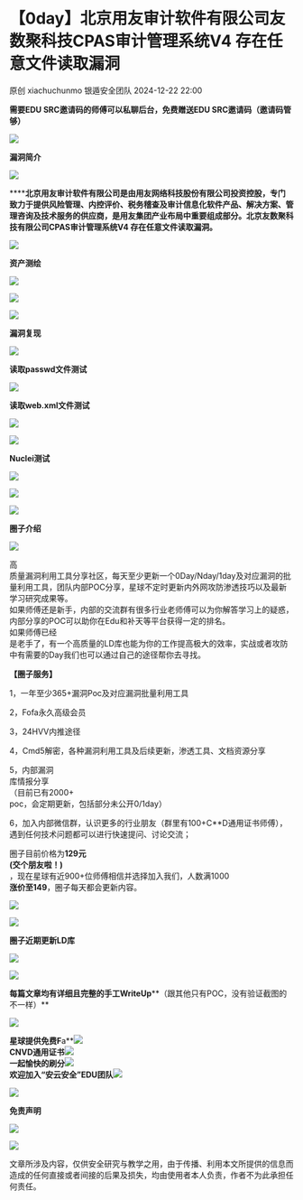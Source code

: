 #  【0day】北京用友审计软件有限公司友数聚科技CPAS审计管理系统V4 存在任意文件读取漏洞   
原创 xiachuchunmo  银遁安全团队   2024-12-22 22:00  
  
**需要EDU SRC邀请码的师傅可以私聊后台，免费赠送EDU SRC邀请码（邀请码管够）**  
  
![](https://mmbiz.qpic.cn/mmbiz_gif/4yJaCArQwpACMJuBxI11jPgvHCxQZFQxPrt5iaQRibgGl0aIzFo4hDCYcFuyViag6zhuqNEjjeasfMEAy1rkaOahw/640?wx_fmt=gif&wxfrom=5&wx_lazy=1 "")  
  
  
**漏洞简介**  
  
  
![](https://mmbiz.qpic.cn/mmbiz_gif/4yJaCArQwpACMJuBxI11jPgvHCxQZFQxPrt5iaQRibgGl0aIzFo4hDCYcFuyViag6zhuqNEjjeasfMEAy1rkaOahw/640?wx_fmt=gif&wxfrom=5&wx_lazy=1 "")  
  
  
******北京用友审计软件有限公司是由用友网络科技股份有限公司投资控股，专门致力于提供风险管理、内控评价、税务稽查及审计信息化软件产品、解决方案、管理咨询及技术服务的供应商，是用友集团产业布局中重要组成部分。北京友数聚科技有限公司CPAS审计管理系统V4 存在任意文件读取漏洞。**  
  
![](https://mmbiz.qpic.cn/mmbiz_gif/4yJaCArQwpACMJuBxI11jPgvHCxQZFQxPrt5iaQRibgGl0aIzFo4hDCYcFuyViag6zhuqNEjjeasfMEAy1rkaOahw/640?wx_fmt=gif&wxfrom=5&wx_lazy=1 "")  
  
  
**资产测绘**  
  
  
![](https://mmbiz.qpic.cn/mmbiz_gif/4yJaCArQwpACMJuBxI11jPgvHCxQZFQxPrt5iaQRibgGl0aIzFo4hDCYcFuyViag6zhuqNEjjeasfMEAy1rkaOahw/640?wx_fmt=gif&wxfrom=5&wx_lazy=1 "")  
  
  
![](https://mmbiz.qpic.cn/sz_mmbiz_png/yeJvia5dNx59icgzfibHOVHP210lRTvobaoHAH4oMYlUTuNLmhDd2dIbTVPaYGnkez6hGbc0iaz0cMU8o9iczKriarfw/640?wx_fmt=png&from=appmsg "")  
  
  
![](https://mmbiz.qpic.cn/mmbiz_gif/4yJaCArQwpACMJuBxI11jPgvHCxQZFQxPrt5iaQRibgGl0aIzFo4hDCYcFuyViag6zhuqNEjjeasfMEAy1rkaOahw/640?wx_fmt=gif&wxfrom=5&wx_lazy=1 "")  
  
  
**漏洞复现**  
  
  
![](https://mmbiz.qpic.cn/mmbiz_gif/4yJaCArQwpACMJuBxI11jPgvHCxQZFQxPrt5iaQRibgGl0aIzFo4hDCYcFuyViag6zhuqNEjjeasfMEAy1rkaOahw/640?wx_fmt=gif&wxfrom=5&wx_lazy=1 "")  
  
  
**读取passwd文件测试**  
  
![](https://mmbiz.qpic.cn/sz_mmbiz_png/yeJvia5dNx59icgzfibHOVHP210lRTvobaoapQatZaFsd9k66DO823arQb007k0kX5hZH35TuaO2MviaOK8yGyK9Rg/640?wx_fmt=png&from=appmsg "")  
  
**读取web.xml文件测试**  
  
![](https://mmbiz.qpic.cn/sz_mmbiz_png/yeJvia5dNx59icgzfibHOVHP210lRTvobaoSHLpy2RtQ0urricqiatliac9WLiaQlUO0cjZlezIJsGvflDvtOErVWJz9g/640?wx_fmt=png&from=appmsg "")  
  
![](https://mmbiz.qpic.cn/mmbiz_gif/4yJaCArQwpACMJuBxI11jPgvHCxQZFQxPrt5iaQRibgGl0aIzFo4hDCYcFuyViag6zhuqNEjjeasfMEAy1rkaOahw/640?wx_fmt=gif&wxfrom=5&wx_lazy=1 "")  
  
  
**Nuclei测试**  
  
  
![](https://mmbiz.qpic.cn/mmbiz_gif/4yJaCArQwpACMJuBxI11jPgvHCxQZFQxPrt5iaQRibgGl0aIzFo4hDCYcFuyViag6zhuqNEjjeasfMEAy1rkaOahw/640?wx_fmt=gif&wxfrom=5&wx_lazy=1 "")  
  
  
![](https://mmbiz.qpic.cn/sz_mmbiz_png/yeJvia5dNx59wr7AvwFseSNFVBm0Wb7ianc1APrvoSSyeLBPKlKb0Ljh7uz8Z7nFtBDGbYiaYOW00Ydjf1WzWib3YA/640?wx_fmt=png&from=appmsg "")  
  
![](https://mmbiz.qpic.cn/mmbiz_gif/4yJaCArQwpACMJuBxI11jPgvHCxQZFQxPrt5iaQRibgGl0aIzFo4hDCYcFuyViag6zhuqNEjjeasfMEAy1rkaOahw/640?wx_fmt=gif&wxfrom=5&wx_lazy=1 "")  
  
  
**圈子介绍**  
  
  
![](https://mmbiz.qpic.cn/mmbiz_gif/4yJaCArQwpACMJuBxI11jPgvHCxQZFQxPrt5iaQRibgGl0aIzFo4hDCYcFuyViag6zhuqNEjjeasfMEAy1rkaOahw/640?wx_fmt=gif&wxfrom=5&wx_lazy=1 "")  
  
  
高  
质量漏洞利用工具分享社区，每天至少更新一个0Day/Nday/1day及对应漏洞的批量利用工具，团队内部POC分享，星球不定时更新内外网攻防渗透技巧以及最新学习研究成果等。  
如果师傅还是新手，内部的交流群有很多行业老师傅可以为你解答学习上的疑惑，内部分享的POC可以助你在Edu和补天等平台获得一定的排名。  
如果师傅已经  
是老手了，有一个高质量的LD库也能为你的工作提高极大的效率，实战或者攻防中有需要的Day我们也可以通过自己的途径帮你去寻找。  
  
**【圈子服务】**  
  
1，一年至少365+漏洞Poc及对应漏洞批量利用工具  
  
2，Fofa永久高级会员  
  
3，24HVV内推途径  
  
4，Cmd5解密，各种漏洞利用工具及后续更新，渗透工具、文档资源分享  
  
5，内部漏洞  
库情报分享  
（目前已有2000+  
poc，会定期更新，包括部分未公开0/1day）  
  
6，加入内部微信群，认识更多的行业朋友（群里有100+C**D通用证书师傅），遇到任何技术问题都可以进行快速提问、讨论交流；  
  
  
圈子目前价格为**129元**  
**(交个朋友啦！)**  
，现在星球有近900+位师傅相信并选择加入我们，人数满1000  
**涨价至149**，圈子每天都会更新内容。  
  
![](https://mmbiz.qpic.cn/sz_mmbiz_jpg/yeJvia5dNx5ibmJXuUnaww610JyW2aMD7XyghxoOEL12QTuKPMtygJ7abCibjickyRUpBPDf52hoXPRu3nWEmjzt5A/640?wx_fmt=jpeg&from=appmsg "")  
  
![](https://mmbiz.qpic.cn/mmbiz_gif/4yJaCArQwpACMJuBxI11jPgvHCxQZFQxPrt5iaQRibgGl0aIzFo4hDCYcFuyViag6zhuqNEjjeasfMEAy1rkaOahw/640?wx_fmt=gif&wxfrom=5&wx_lazy=1 "")  
  
  
**圈子近期更新LD库**  
  
  
![](https://mmbiz.qpic.cn/mmbiz_gif/4yJaCArQwpACMJuBxI11jPgvHCxQZFQxPrt5iaQRibgGl0aIzFo4hDCYcFuyViag6zhuqNEjjeasfMEAy1rkaOahw/640?wx_fmt=gif&wxfrom=5&wx_lazy=1 "")  
  
  
![](https://mmbiz.qpic.cn/sz_mmbiz_jpg/yeJvia5dNx58lsCrZXAm2lzO9TcIc73EUFwyelMDibPHSRFXibFEDyoCdunM00c8I3jcgjC0NGNArh9MkERS6pggg/640?wx_fmt=jpeg "")  
  
**每篇文章均有详细且完整的手工WriteUp****（跟其他只有POC，没有验证截图的不一样）**  
  
![](https://mmbiz.qpic.cn/sz_mmbiz_jpg/yeJvia5dNx5ibK7Dv4GdXpIuKGmLtjmiaeQuz0vbaPubOpv3oWAehI3Pr5flA7KQSUWtKIyycZezdAxmic5rpy2tHw/640?wx_fmt=other&wxfrom=5&wx_lazy=1&wx_co=1&tp=webp "")  
  
**星球提供免费F**a**![](https://mmbiz.qpic.cn/sz_mmbiz_png/yeJvia5dNx5ic3icibHW6nDoAAoX9Spv9mREyEWTD0kRZWwApI2LKZDlqDfFj0Hnbja85ppeKPty1oOKFD80G5iadWQ/640?wx_fmt=png&from=appmsg "")  
**CNVD通用证书**![](https://mmbiz.qpic.cn/sz_mmbiz_png/yeJvia5dNx5ibLtno2E9f9Hrfy3OTwkibdYL67H7TpeCUn2vcrksmcLiaTic0aJYhTLmTrIa5iazMGRLDvf9nNibdsPxA/640?wx_fmt=png&from=appmsg "")  
**一起愉快的刷分**![](https://mmbiz.qpic.cn/sz_mmbiz_png/yeJvia5dNx5ibLtno2E9f9Hrfy3OTwkibdYhIQWPUxibC3y9ib8BqibgCicNM6KFuG095GB0yFj3ASZ6qXvp84IZAMSdw/640?wx_fmt=png&from=appmsg "")  
**欢迎加入“安云安全”EDU团队**![](https://mmbiz.qpic.cn/sz_mmbiz_png/yeJvia5dNx5ibLtno2E9f9Hrfy3OTwkibdYpQpW4JVxVHoJej6E06ODldaeYjRv0crOWzBlLYcgy9cElwwSk3Dl1A/640?wx_fmt=png&from=appmsg "")  
  
  
![](https://mmbiz.qpic.cn/mmbiz_gif/4yJaCArQwpACMJuBxI11jPgvHCxQZFQxPrt5iaQRibgGl0aIzFo4hDCYcFuyViag6zhuqNEjjeasfMEAy1rkaOahw/640?wx_fmt=gif&wxfrom=5&wx_lazy=1&tp=webp "")  
  
  
**免责声明**  
  
  
![](https://mmbiz.qpic.cn/mmbiz_gif/4yJaCArQwpACMJuBxI11jPgvHCxQZFQxPrt5iaQRibgGl0aIzFo4hDCYcFuyViag6zhuqNEjjeasfMEAy1rkaOahw/640?wx_fmt=gif&wxfrom=5&wx_lazy=1&tp=webp "")  
  
  
![](https://mmbiz.qpic.cn/mmbiz_gif/HVNK6rZ71oofHnCicjcYq2y5pSeBUgibJg8K4djZgn6iaWb6NGmqxIhX2oPlRmGe6Yk0xBODwnibFF8XCjxhEV3K7w/640?wx_fmt=gif&wxfrom=5&wx_lazy=1&tp=webp "")  
  
文章所涉及内容，仅供安全研究与教学之用，由于传播、利用本文所提供的信息而造成的任何直接或者间接的后果及损失，均由使用者本人负责，作者不为此承担任何责任。  
  
  
